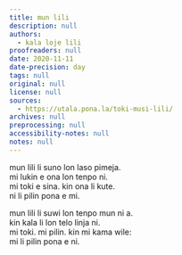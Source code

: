 ```yaml
---
title: mun lili
description: null
authors:
  - kala loje lili
proofreaders: null
date: 2020-11-11
date-precision: day
tags: null
original: null
license: null
sources:
  - https://utala.pona.la/toki-musi-lili/
archives: null
preprocessing: null
accessibility-notes: null
notes: null
---
```


mun lili li suno lon laso pimeja.  
mi lukin e ona lon tenpo ni.  
mi toki e sina. kin ona li kute.  
ni li pilin pona e mi.

mun lili li suwi lon tenpo mun ni a.  
kin kala li lon telo linja ni.  
mi toki. mi pilin. kin mi kama wile:  
mi li pilin pona e ni.
